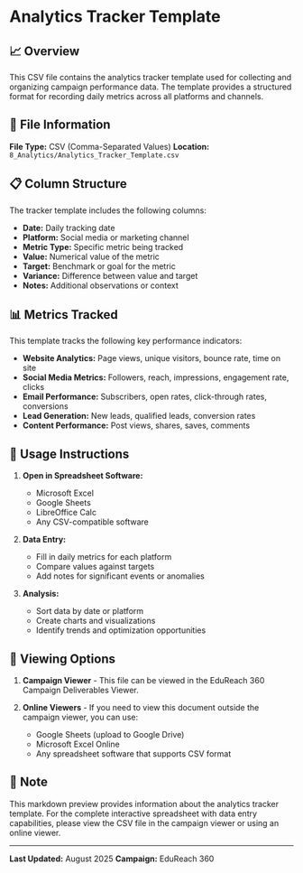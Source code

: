 # Analytics Tracker Template

## 📈 Overview

This CSV file contains the analytics tracker template used for collecting and organizing campaign performance data. The template provides a structured format for recording daily metrics across all platforms and channels.

## 📂 File Information

**File Type:** CSV (Comma-Separated Values)
**Location:** `8_Analytics/Analytics_Tracker_Template.csv`

## 📋 Column Structure

The tracker template includes the following columns:
- **Date:** Daily tracking date
- **Platform:** Social media or marketing channel
- **Metric Type:** Specific metric being tracked
- **Value:** Numerical value of the metric
- **Target:** Benchmark or goal for the metric
- **Variance:** Difference between value and target
- **Notes:** Additional observations or context

## 📊 Metrics Tracked

This template tracks the following key performance indicators:
- **Website Analytics:** Page views, unique visitors, bounce rate, time on site
- **Social Media Metrics:** Followers, reach, impressions, engagement rate, clicks
- **Email Performance:** Subscribers, open rates, click-through rates, conversions
- **Lead Generation:** New leads, qualified leads, conversion rates
- **Content Performance:** Post views, shares, saves, comments

## 💾 Usage Instructions

1. **Open in Spreadsheet Software:**
   - Microsoft Excel
   - Google Sheets
   - LibreOffice Calc
   - Any CSV-compatible software

2. **Data Entry:**
   - Fill in daily metrics for each platform
   - Compare values against targets
   - Add notes for significant events or anomalies

3. **Analysis:**
   - Sort data by date or platform
   - Create charts and visualizations
   - Identify trends and optimization opportunities

## 👀 Viewing Options

1. **Campaign Viewer** - This file can be viewed in the EduReach 360 Campaign Deliverables Viewer.

2. **Online Viewers** - If you need to view this document outside the campaign viewer, you can use:
   - Google Sheets (upload to Google Drive)
   - Microsoft Excel Online
   - Any spreadsheet software that supports CSV format

## 📝 Note

This markdown preview provides information about the analytics tracker template. For the complete interactive spreadsheet with data entry capabilities, please view the CSV file in the campaign viewer or using an online viewer.

---

**Last Updated:** August 2025
**Campaign:** EduReach 360
